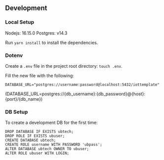 ## Development
### Local Setup

Nodejs: 16.15.0
Postgres: v14.3

Run `yarn install` to install the dependencies.

### Dotenv

Create a `.env` file in the project root directory: `touch .env`.

Fill the new file with the following:
```
DATABASE_URL="postgres://username:password@localhost:5432/iottemplate"
```
(DATABASE_URL=postgres://{db_username}:{db_password}@{host}:{port}/{db_name})


### DB Setup

To create a development DB for the first time:

```
DROP DATABASE IF EXISTS ubtech;
DROP ROLE IF EXISTS ubuser;
CREATE DATABASE ubtech;
CREATE ROLE username WITH PASSWORD 'ubpass';
ALTER DATABASE ubtech OWNER TO ubuser;
ALTER ROLE ubuser WITH LOGIN;
```